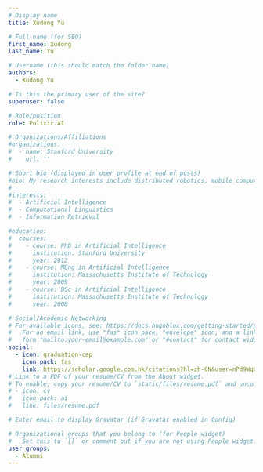 ```yaml
---
# Display name
title: Xudong Yu

# Full name (for SEO)
first_name: Xudong
last_name: Yu

# Username (this should match the folder name)
authors:
  - Xudong Yu

# Is this the primary user of the site?
superuser: false

# Role/position
role: Polixir.AI 

# Organizations/Affiliations
#organizations:
#  - name: Stanford University
#    url: ''

# Short bio (displayed in user profile at end of posts)
#bio: My research interests include distributed robotics, mobile computing and programmable matter.
#
#interests:
#  - Artificial Intelligence
#  - Computational Linguistics
#  - Information Retrieval

#education:
#  courses:
#    - course: PhD in Artificial Intelligence
#      institution: Stanford University
#      year: 2012
#    - course: MEng in Artificial Intelligence
#      institution: Massachusetts Institute of Technology
#      year: 2009
#    - course: BSc in Artificial Intelligence
#      institution: Massachusetts Institute of Technology
#      year: 2008

# Social/Academic Networking
# For available icons, see: https://docs.hugoblox.com/getting-started/page-builder/#icons
#   For an email link, use "fas" icon pack, "envelope" icon, and a link in the
#   form "mailto:your-email@example.com" or "#contact" for contact widget.
social:
  - icon: graduation-cap
    icon_pack: fas
    link: https://scholar.google.com.hk/citations?hl=zh-CN&user=nPd9WqUAAAAJ
# Link to a PDF of your resume/CV from the About widget.
# To enable, copy your resume/CV to `static/files/resume.pdf` and uncomment the lines below.
# - icon: cv
#   icon_pack: ai
#   link: files/resume.pdf

# Enter email to display Gravatar (if Gravatar enabled in Config)

# Organizational groups that you belong to (for People widget)
#   Set this to `[]` or comment out if you are not using People widget.
user_groups:
  - Alumni
---
```

